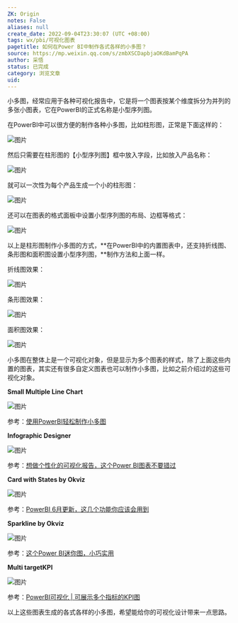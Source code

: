 ```yaml
---
ZK: Origin
notes: False
aliases: null
create_date: 2022-09-04T23:30:07 (UTC +08:00)
tags: wx/pbi/可视化图表
pagetitle: 如何在Power BI中制作各式各样的小多图？
source: https://mp.weixin.qq.com/s/zmbXSCDapbjaOKdBamPqPA
author: 采悟
status: 已完成
category: 浏览文章
uid: 
---
```


小多图，经常应用于各种可视化报告中，它是将一个图表按某个维度拆分为并列的多张小图表，它在PowerBI的正式名称是小型序列图。

在PowerBI中可以很方便的制作各种小多图，比如柱形图，正常是下面这样的：

![图片](https://mmbiz.qpic.cn/mmbiz_png/aHEbZtANQJOUvYa39GTLBCwRRdav9JyqBPqy2orlSzO9YoGQuyJxWpkUcsB5ZjAX9GUbEpd2lOD49Iibzw48icWA/640?wx_fmt=png&wxfrom=5&wx_lazy=1&wx_co=1)

然后只需要在柱形图的【小型序列图】框中放入字段，比如放入产品名称：

![图片](https://mmbiz.qpic.cn/mmbiz_png/aHEbZtANQJOUvYa39GTLBCwRRdav9Jyqb8Sphe8NzUYricQNkrq8uHwo1YEqgFEBVAWOb1rErKiclqSam9jrXZSQ/640?wx_fmt=png&wxfrom=5&wx_lazy=1&wx_co=1)

就可以一次性为每个产品生成一个小的柱形图：

![图片](https://mmbiz.qpic.cn/mmbiz_png/aHEbZtANQJOUvYa39GTLBCwRRdav9JyqyIZVoK2Ry1Gry3jWpBAsHOL2AH3DKNwxalktme2VbdBiaPk5eO1RWicg/640?wx_fmt=png&wxfrom=5&wx_lazy=1&wx_co=1)

还可以在图表的格式面板中设置小型序列图的布局、边框等格式：

![图片](https://mmbiz.qpic.cn/mmbiz_png/aHEbZtANQJOUvYa39GTLBCwRRdav9JyqHImQPUBtkkfC8icpeoxlTu1vmTDvbKsta0zraHgibS0UQVWN4v8cJFoQ/640?wx_fmt=png&wxfrom=5&wx_lazy=1&wx_co=1)

以上是柱形图制作小多图的方式，**在PowerBI中的内置图表中，还支持折线图、条形图和面积图设置小型序列图，**制作方法和上面一样。

折线图效果：

![图片](https://mmbiz.qpic.cn/mmbiz_png/aHEbZtANQJOUvYa39GTLBCwRRdav9Jyqwd8bq6vr8sen1DCO4zPuuV10XBNw1Un6qlp45sABAfxI9zMXWMUhOA/640?wx_fmt=png&wxfrom=5&wx_lazy=1&wx_co=1)

条形图效果：

![图片](https://mmbiz.qpic.cn/mmbiz_png/aHEbZtANQJOUvYa39GTLBCwRRdav9JyqhUhF5s77iaiaS2NUMY2L52pQLw9PiaDLiceKorRoOsn037tZqRfTLrVtnA/640?wx_fmt=png&wxfrom=5&wx_lazy=1&wx_co=1)

面积图效果：

![图片](https://mmbiz.qpic.cn/mmbiz_png/aHEbZtANQJOUvYa39GTLBCwRRdav9JyqaicCwEmytQbGVh1iaBnolR0cU4n6NG7XSOCw1SWwPp135t3uUgK7aSXQ/640?wx_fmt=png&wxfrom=5&wx_lazy=1&wx_co=1)

小多图在整体上是一个可视化对象，但是显示为多个图表的样式，除了上面这些内置的图表，其实还有很多自定义图表也可以制作小多图，比如之前介绍过的这些可视化对象。

**Small Multiple Line Chart**

![图片](https://mmbiz.qpic.cn/mmbiz_jpg/aHEbZtANQJMp7K0o3HnYvEbDRVkeAGIkG6a5Im5TiaUUJHA8R3GBZgxngleMic74Edvkv3hFTaa7qBLVCPdJsd6A/640?wx_fmt=jpeg&wxfrom=5&wx_lazy=1&wx_co=1)

参考：[使用PowerBI轻松制作小多图](http://mp.weixin.qq.com/s?__biz=MzA4MzQwMjY4MA==&mid=2484070982&idx=1&sn=69385806511a35978dae54e80b114696&chksm=8e0c4091b97bc987ee80ddd37fc1e2ef1d1a7bb7471fa5bd9571b1ef4944d9f42357e596dfc7&scene=21#wechat_redirect)  

**Infographic Designer**

![图片](https://mmbiz.qpic.cn/mmbiz_png/aHEbZtANQJMJicRvR3P1AOxYLEAC63pt1YqIqDOKThnQjV7J295JCXibUASD4KkZZy7ALZn4tXOgD81rmOkOoicoQ/640?wx_fmt=png&wxfrom=5&wx_lazy=1&wx_co=1)

参考：[想做个性化的可视化报告，这个Power BI图表不要错过](http://mp.weixin.qq.com/s?__biz=MzA4MzQwMjY4MA==&mid=2484071159&idx=1&sn=159e2ad86104c9bdb38d00d00aafe819&chksm=8e0c4020b97bc936abbadaeeb4ac0d6bf9b2a2a64ca967ddb88b2f44265202378a10ad5a6fcd&scene=21#wechat_redirect)

**Card with States by Okviz**

![图片](https://mmbiz.qpic.cn/mmbiz_png/aHEbZtANQJMJicRvR3P1AOxYLEAC63pt17OTkO9bt6TqMcxC4d0xibwibGLNECQaVZ75hx5yKKD5dh5icWyzCLm2ZA/640?wx_fmt=png&wxfrom=5&wx_lazy=1&wx_co=1)

参考：[PowerBI 6月更新，这几个功能你应该会用到](http://mp.weixin.qq.com/s?__biz=MzA4MzQwMjY4MA==&mid=2484071678&idx=1&sn=716bbead2c5ccc35cf4b9486257c82db&chksm=8e0c4629b97bcf3fd5cf382f88a6d7af4cd546d0aefe3b61c59c196b975f50aa8c45502ba462&scene=21#wechat_redirect)

**Sparkline by Okviz**

![图片](https://mmbiz.qpic.cn/mmbiz_png/aHEbZtANQJPZ7PBib8zibWKqdfFhzLWs4VahFRpb4HrlUwUib6rhYdjoFleEEus3RicNJ3I44M8mgc9EMKH1HuxgfA/640?wx_fmt=png&wxfrom=5&wx_lazy=1&wx_co=1)

参考：[这个Power BI迷你图，小巧实用](http://mp.weixin.qq.com/s?__biz=MzA4MzQwMjY4MA==&mid=2484072525&idx=1&sn=4357859fdad3c3f7046163e3669c61ad&chksm=8e0c5a9ab97bd38c9aee957c4a56beba70f31d4d52a66302606a2504303e6408fa5afd603706&scene=21#wechat_redirect)  

**Multi targetKPI**

![图片](https://mmbiz.qpic.cn/mmbiz_png/aHEbZtANQJOuIuSxDjVKtPIjibMQ4RUbJcAKfPQkaPibfYjRLWXf5NibNkRGO0eoVqwj9pcVo8MxHjCHV5iaCFdtiaw/640?wx_fmt=png&wxfrom=5&wx_lazy=1&wx_co=1)

参考：[PowerBI可视化 | 可展示多个指标的KPI图](http://mp.weixin.qq.com/s?__biz=MzA4MzQwMjY4MA==&mid=2484081418&idx=1&sn=5a9f4d641a76420eaf076c9eda5fc048&chksm=8e13b9ddb96430cb894bfc03ed66c43e8b71c433296345d0ad540f23451201534b51b3115bf6&scene=21#wechat_redirect)  

以上这些图表生成的各式各样的小多图，希望能给你的可视化设计带来一点思路。


